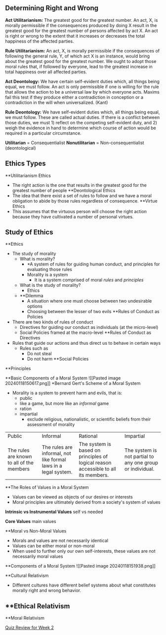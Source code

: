## Determining Right and Wrong
**Act Utilitarianism:** The greatest good for the greatest number. An act, X, is morally permissible if the consequences produced by doing X result in the greatest good for the greatest number of persons affected by act X. An act is right or wrong to the extent that it increases or decreases the total happiness of the affected parties.

**Rule Utilitarianism:** An act, X, is morally permissible if the consequences of following the general rule, Y, of which act X is an instance, would bring about the greatest good for the greatest number. We ought to adopt those moral rules that, if followed by everyone, lead to the greatest increase in total happiness over all affected parties.

**Act Deontology:** We have certain self-evident duties which, all things being equal, we must follow. An act is only permissible if one is willing for the rule that allows the action to be a universal law by which everyone acts. Maxims fail this test if they produce either a contradiction in conception or a contradiction in the will when universalized. (Kant)

**Rule Deontology:** We have self-evident duties which, all things being equal, we must follow. These are called actual duties. If there is a conflict between those duties, we must 1) reflect on the competing self-evident duty, and 2) weigh the evidence in hand to determine which course of action would be required in a particular circumstance.

**Utilitarian** = Consequentialist
**Nonutilitarian** = Non-consequentialist (deontological)
## Ethics Types

**Utilitarianism Ethics
- The right action is the one that results in the greatest good for the greatest number of people
**Deontological Ethics
- The idea that there exist a set of rules to follow and we have a moral obligation to abide by those rules regardless of consequence.
**Virtue Ethics
- This assumes that the virtuous person will choose the right action because they have cultivated a number of personal virtues.

## Study of Ethics

**Ethics
- The study of morality
	- What is morality?
		- *A system of rules for guiding human conduct, and principles for evaluating those rules
		- Morality is a system
			- It is a system comprised of moral *rules* and *principles*
	- What is the study of morality?
		- Ethics
	- **Dilemma
		- A situation where one must choose between two undesirable options
		- Choosing between the lesser of two evils
**Rules of Conduct as Policies
- There are two kinds of rules of conduct
	- Directives for guiding our conduct as individuals (at the micro-level)
	- Social Policies framed at the macro-level
**Rules of Conduct as Directives
- Rules that guide our actions and thus direct us to behave in certain ways
	- Rules such as
		- Do not steal
		- Do not harm
**Social Policies

**Principles

**Basic Components of a Moral System
![[Pasted image 20240118150617.png]]
*Bernard Gert's Scheme of a Moral System
- Morality is a system to prevent harm and evils, that is:
	- public
	- like a game, but more like an *informal* game
	- ration
	- impartial
		- exclude religious, nationalistic, or scientific beliefs from their assessment of morality
		
|   |   |   |   |
|---|---|---|---|
|Public|Informal|Rational|Impartial|
|The rules are known to all of the members|The rules are informal, not like formal laws in a legal system.|The system is based on principles of logical reason accessible to all its members.|The system is not partial to any one group or individual.|
**The Roles of Values in a Moral System
- Values can be viewed as objects of our desires or interests
- Moral principles are ultimately derived from a society's system of values

**Intrinsic vs Instrumental Values**
self vs needed 

**Core Values**
main values 

**Moral vs Non-Moral Values
- Morals and values are not necessarily identical
- Values can be either moral or non-moral 
- When used to further only our own self-interests, these values are not necessarily moral values

**Components of a Moral System
![[Pasted image 20240118151938.png]]

**Cultural Relativism
- Different cultures have different belief systems about what constitutes morally right and wrong behavior.

**Ethical Relativism 
- 

**Moral Relativism


[Quiz Review for Week 2](Semester%206/Ethics/Week%202/Quiz%20Review%20for%20Week%202.md)

